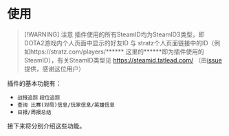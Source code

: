 # 使用

> [!WARNING] 注意
> 插件使用的所有SteamID均为SteamID3类型，即DOTA2游戏内个人页面中显示的好友ID 与 stratz个人页面链接中的ID（例如https://stratz.com/players/****** 这里的******即为插件使用的SteamID），有关SteamID类型见 https://steamid.tatlead.com/ （由[issue](https://github.com/sjtdev/koishi-plugin-dota2tracker/issues/1)提供，感谢这位用户）

插件的基本功能有：
- `战报追踪` `段位追踪`
- `查询 比赛(对局)信息/玩家信息/英雄信息`
- `日报/周报总结`

接下来将分别介绍这些功能。
